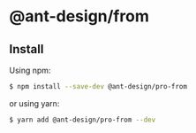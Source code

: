 # @ant-design/from

## Install

Using npm:

```bash
$ npm install --save-dev @ant-design/pro-from
```

or using yarn:

```bash
$ yarn add @ant-design/pro-from --dev
```
